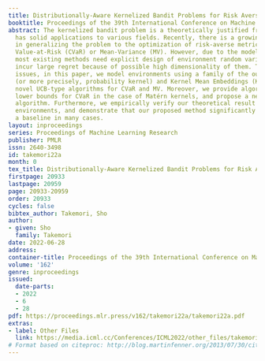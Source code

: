 ```yaml
---
title: Distributionally-Aware Kernelized Bandit Problems for Risk Aversion
booktitle: Proceedings of the 39th International Conference on Machine Learning
abstract: The kernelized bandit problem is a theoretically justified framework and
  has solid applications to various fields. Recently, there is a growing interest
  in generalizing the problem to the optimization of risk-averse metrics such as Conditional
  Value-at-Risk (CVaR) or Mean-Variance (MV). However, due to the model assumption,
  most existing methods need explicit design of environment random variables and can
  incur large regret because of possible high dimensionality of them. To address the
  issues, in this paper, we model environments using a family of the output distributions
  (or more precisely, probability kernel) and Kernel Mean Embeddings (KME), and provide
  novel UCB-type algorithms for CVaR and MV. Moreover, we provide algorithm-independent
  lower bounds for CVaR in the case of Matérn kernels, and propose a nearly optimal
  algorithm. Furthermore, we empirically verify our theoretical result in synthetic
  environments, and demonstrate that our proposed method significantly outperforms
  a baseline in many cases.
layout: inproceedings
series: Proceedings of Machine Learning Research
publisher: PMLR
issn: 2640-3498
id: takemori22a
month: 0
tex_title: Distributionally-Aware Kernelized Bandit Problems for Risk Aversion
firstpage: 20933
lastpage: 20959
page: 20933-20959
order: 20933
cycles: false
bibtex_author: Takemori, Sho
author:
- given: Sho
  family: Takemori
date: 2022-06-28
address:
container-title: Proceedings of the 39th International Conference on Machine Learning
volume: '162'
genre: inproceedings
issued:
  date-parts:
  - 2022
  - 6
  - 28
pdf: https://proceedings.mlr.press/v162/takemori22a/takemori22a.pdf
extras:
- label: Other Files
  link: https://media.icml.cc/Conferences/ICML2022/other_files/takemori22a-supp.zip
# Format based on citeproc: http://blog.martinfenner.org/2013/07/30/citeproc-yaml-for-bibliographies/
---
```

